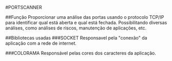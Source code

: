 #PORTSCANNER

##Função
Proporcionar uma análise das portas usando o protocolo TCP/IP para identificar qual está aberta e qual está fechada.
Possibilitando diversas análises, como análises de riscos, manutenção de aplicações, etc.

##Bibliotecas usadas
###SOCKET
Responsavel pela "conexão" da aplicação com a rede de internet.

###COLORAMA
Responsável pelas cores dos caracteres da aplicação.
